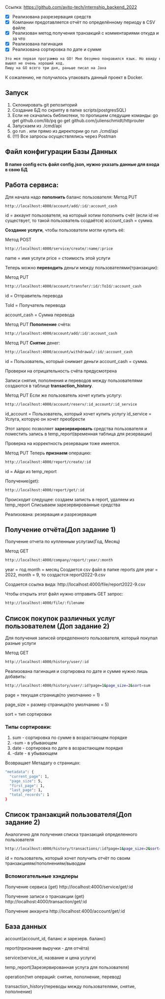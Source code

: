 Ссылка: https://github.com/avito-tech/internship_backend_2022

- [X] Реализована разрезервация средств
- [X] Компании предотавляется отчёт по определённому периоду в CSV файле
- [X] Реализован метод получения транзакций с комментариями откуда и за что
- [X] Реализована пагинация
- [X] Реализована сортировка по дате и сумме
```sh 
Это моя первая программа на GO! Мне безумно понравился язык. Но ввиду не опытности
вышел не очень хороший код.
Пишу на GO всего три дня, раньше писал на Java 
```
К сожалению, не получилось упаковать данный проект в Docker.

## Запуск
1) Склонировать git репозиторий
2) Создание БД по скрипту в папке scripts(postgresSQL)
3) Если не скачались библиотеки, то пропишем следущие команды:
go get github.com/lib/pq 
go get github.com/julienschmidt/httprouter
4) Запускаем из ./cmd/api
5) go run . или прямо из директории go run ./cmd/api
6) (!!!) Все запросы осуществлялись через Postman

## Файл конфигурации Базы Данных
#### В папке config есть файл config.json, нужно указать данные для входа в свою БД

## Работа сервиса:

Для начала надо __пополнить__ баланс пользователя: 
Метод PUT
```sh 
http://localhost:4000/account/add/:id/:account_cash
```
id = аккаунт пользователя, на который хотим пополнить счёт
(если id не существует, то такой пользователь создаётся)
account_cash = сумма.

__Создание__ __услуги__, чтобы пользователи могли купить её:

Метод POST
```sh 
http://localhost:4000/service/create/:name/:price
```
name = имя услуги
price = стоимость этой услуги

Теперь можно __переводить__ деньги между пользователями(транзакции):

Метод PUT
```sh 
http://localhost:4000/account/transfer/:id/:ToId/:account_cash
```
id = Отправитель перевода

ToId = Получатель перевода

account_cash = Сумма перевода

Метод PUT
__Пополнение__ счёта: 
```sh
http://localhost:4000/account/add/:id/:account_cash
```

Метод PUT
__Снятие__ денег:
```sh
http://localhost:4000/account/withdrawal/:id/:account_cash
```
id = Пользователь, который снимает деньги
account_cash = сумма.

Проверки на отрицательность счёта предусмотрена

Записи снятия, пополнения и переводов между пользователями создаются
в таблице __transaction_history__.

Метод PUT
Если же пользователь хочет купить услугу:
```sh
http://localhost:4000/account/reserv/:id_account/:id_service
```
id_account = Пользователь, который хочет купить услугу
id_service = Услуга, которую он хочет преобрести

Этот запрос позволяет __зарезервировать__ средства пользователя
и поместить запись в temp_report(временная таблица для резервации)

Проверка на корректность резервации тоже имеется.

Метод PUT
Теперь __признаем__ операцию:
```sh
http://localhost:4000/report/create/:id
```
id = Айди из temp_report

Получение(get):
```sh
http://localhost:4000/report/get/:id
```
Происходит следущее: создаем записть в report, удаляем из temp_report
Списываем зарезервированные средства

Реализована: резервация и разрезервация


## Получение отчёта(Доп задание 1)

Получение отчета по купленным услугам(Год, Месяц)

Метод GET
```sh
http://localhost:4000/company/report/:year/:month
```
year = год
month = месяц
Создается csv файл в папке reports
для year = 2022, month = 9, то создастся report2022-9.csv

Создается ссылка вида: http://localhost:4000/file/report2022-9.csv

Чтобы открыть этот файл нужно отправить GET запрос:
```sh
http://localhost:4000/file/:filename
```

## Список покупок различных услуг пользователем (Доп задание 2)

Для получения записей определенного пользователя, который покупал разные услуги

Метод GET
```sh
http://localhost:4000/history/user/:id
```

Реализована пагинация и сортировка по дате и сумме
нужно лишь добавить:

```sh
http://localhost:4000/history/user/:id?page=1&page_size=2&sort=sum
```
page = текущая страницв(по умолчанию = 1)

page_size = размер страница(по умолчанию = 5)

sort = тип сортировки

### Типы сортировки:

1) sum - сортировка по сумме в возрастающем порядке
2) -sum - в убывающем
3) date - сортировка по дате в возрастающем порядке
4) -date - в убывающем

Возвращает Метадату о страницах: 
```sh
"metadata": {
  "current_page": 1,
  "page_size": 5,
  "first_page": 1,
  "last_page": 1,
  "total_records": 1
}
```

## Список транзакций пользователя(Доп задание 2)

Аналогично для получения списка транзакций определенного пользователя
```sh
http://localhost:4000/history/transactions/:id?page=1&page_size=2&sort=sum
```

id = пользователь, который хочет получить отчёт по своим транзакцияям/пополнениям/выводам

### Вспомогательные хэндлеры

Получение сервиса (get) http://localhost:4000/service/get/:id

Получение записи о транзакции (get)
http://localhost:4000/transaction/get/:id

Получение аккаунта
http://localhost:4000/account/get/:id

## База данных
account(account_id, баланс и зарезерв. баланс)

report(признание выручки - для отчёта)

service(service_id, название и цена услуги)

temp_report(Зарезервированная услуга для пользователя)

operation(тип операций: снятие, пополнение, перевод)

transaction_history(переводы между пользователями, снятие, пополнение)
